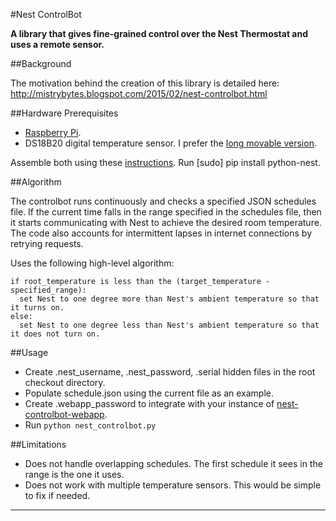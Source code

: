 #Nest ControlBot

**A library that gives fine-grained control over the Nest Thermostat and uses a remote sensor.**

##Background

The motivation behind the creation of this library is detailed here:
http://mistrybytes.blogspot.com/2015/02/nest-controlbot.html

##Hardware Prerequisites

* [Raspberry Pi](http://www.raspberrypi.org/).
* DS18B20 digital temperature sensor. I prefer the [long movable version](http://www.amazon.com/Vktech-DS18b20-Waterproof-Temperature-Transmitter/dp/B00CHEZ250/).

Assemble both using these [instructions](https://learn.adafruit.com/downloads/pdf/adafruits-raspberry-pi-lesson-11-ds18b20-temperature-sensing.pdf).
Run [sudo] pip install python-nest.

##Algorithm

The controlbot runs continuously and checks a specified JSON schedules file. If the current time
falls in the range specified in the schedules file, then it starts communicating with Nest to
achieve the desired room temperature. The code also accounts for intermittent lapses in internet
connections by retrying requests.

Uses the following high-level algorithm:
```
if root_temperature is less than the (target_temperature - specified_range):
  set Nest to one degree more than Nest's ambient temperature so that it turns on.
else:
  set Nest to one degree less than Nest's ambient temperature so that it does not turn on.
```

##Usage

* Create .nest_username, .nest_password, .serial hidden files in the root checkout directory.
* Populate schedule.json using the current file as an example.
* Create .webapp_password to integrate with your instance of [nest-controlbot-webapp](https://github.com/rmistry/nest-controlbot-webapp).
* Run `python nest_controlbot.py`

##Limitations

* Does not handle overlapping schedules. The first schedule it sees in the range is the one it uses.
* Does not work with multiple temperature sensors. This would be simple to fix if needed.

---

